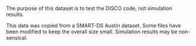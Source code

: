 The purpose of this dataset is to test the DISCO code, not simulation results.

This data was copied from a SMART-DS Austin dataset. Some files have been
modified to keep the overall size small. Simulation results may be
non-sensical.
